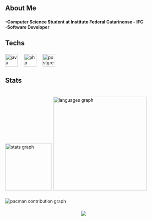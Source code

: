 <h2 align="left">About Me</h2>

###

<h4 align="left">-Computer Science Student at Instituto Federal Catarinense - IFC<br>-Software Developer</h4>

###

<h2 align="left">Techs</h2>

###

<div align="left">
  <img src="https://cdn.jsdelivr.net/gh/devicons/devicon/icons/java/java-original.svg" height="40" alt="java logo"  />
  <img width="12" />
  <img src="https://cdn.simpleicons.org/php/777BB4" height="40" alt="php logo"  />
  <img width="12" />
  <img src="https://cdn.jsdelivr.net/gh/devicons/devicon/icons/postgresql/postgresql-original.svg" height="40" alt="postgresql logo"  />
</div>

###

<h2 align="left">Stats</h2>

###

<br clear="both">

<div align="left">
  <img src="https://github-readme-stats.vercel.app/api?username=rafik021dev&hide_title=false&hide_rank=true&show_icons=true&include_all_commits=true&count_private=true&disable_animations=false&theme=gruvbox_light&locale=en&hide_border=false&order=1" height="150" alt="stats graph"  />
  <img src="https://github-readme-stats.vercel.app/api/top-langs?username=rafik021dev&locale=en&hide_title=false&layout=compact&card_width=320&langs_count=5&theme=gruvbox_light&hide_border=false&order=2" height="300" alt="languages graph"  />
</div>

###

<picture>
  <source media="(prefers-color-scheme: dark)" srcset="https://raw.githubusercontent.com/rafik021dev/rafik021dev/output/pacman-contribution-graph-dark.svg">
  <source media="(prefers-color-scheme: light)" srcset="https://raw.githubusercontent.com/rafik021dev/rafik021dev/output/pacman-contribution-graph.svg">
  <img alt="pacman contribution graph" src="https://raw.githubusercontent.com/rafik021dev/rafik021dev/output/pacman-contribution-graph.svg">
</picture>

###

<div align="center">
  <img src="https://visitor-badge.laobi.icu/badge?page_id=rafik021dev.rafik021dev&left_color=lightseagreen"  />
</div>

###
